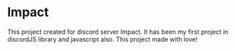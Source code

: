 # Impact
This project created for discord server Impact. It has been my first project in discordJS library and javascript also. This project made with love! 
